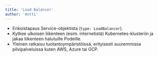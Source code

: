 ```yaml
---
title: 'Load Balancer'
author: 'Antti'
---
```


- Erikoistapaus Service-objektista (`type: LoadBalancer`).  
- Kytkee ulkoisen liikenteen (esim. internetistä) Kubernetes-klusteriin ja jakaa liikenteen halutuille Podeille.  
- Yleinen ratkaisu tuotantoympäristöissä, erityisesti suuremmissa pilvipalveluissa kuten AWS, Azure tai GCP.